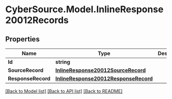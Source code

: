 # CyberSource.Model.InlineResponse20012Records
## Properties

Name | Type | Description | Notes
------------ | ------------- | ------------- | -------------
**Id** | **string** |  | [optional] 
**SourceRecord** | [**InlineResponse20012SourceRecord**](InlineResponse20012SourceRecord.md) |  | [optional] 
**ResponseRecord** | [**InlineResponse20012ResponseRecord**](InlineResponse20012ResponseRecord.md) |  | [optional] 

[[Back to Model list]](../README.md#documentation-for-models) [[Back to API list]](../README.md#documentation-for-api-endpoints) [[Back to README]](../README.md)

